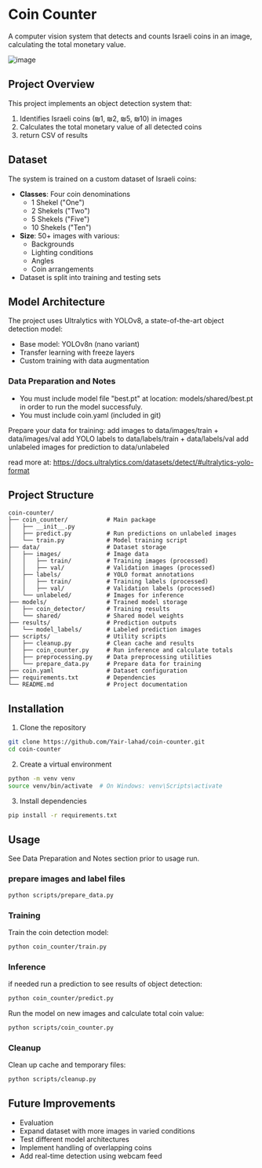# Coin Counter

A computer vision system that detects and counts Israeli coins in an image, calculating the total monetary value.

![image](https://github.com/user-attachments/assets/295c4110-1b18-443f-8158-aaf9944002b5)


## Project Overview

This project implements an object detection system that:
1. Identifies Israeli coins (₪1, ₪2, ₪5, ₪10) in images
2. Calculates the total monetary value of all detected coins
3. return CSV of results

## Dataset

The system is trained on a custom dataset of Israeli coins:

- **Classes**: Four coin denominations
  - 1 Shekel ("One")
  - 2 Shekels ("Two")
  - 5 Shekels ("Five")
  - 10 Shekels ("Ten")
- **Size**: 50+ images with various:
  - Backgrounds
  - Lighting conditions
  - Angles
  - Coin arrangements
- Dataset is split into training and testing sets

## Model Architecture

The project uses Ultralytics with YOLOv8, a state-of-the-art object detection model:
- Base model: YOLOv8n (nano variant)
- Transfer learning with freeze layers
- Custom training with data augmentation

### Data Preparation and Notes

- You must include model file "best.pt" at location: models/shared/best.pt in order to run the model successfuly.
- You must include coin.yaml (included in git)

Prepare your data for training:
add images to data/images/train + data/images/val
add YOLO labels to data/labels/train + data/labels/val
add unlabeled images for prediction to data/unlabeled

read more at: https://docs.ultralytics.com/datasets/detect/#ultralytics-yolo-format

## Project Structure

```
coin-counter/
├── coin_counter/           # Main package
│   ├── __init__.py
│   ├── predict.py          # Run predictions on unlabeled images
│   └── train.py            # Model training script
├── data/                   # Dataset storage
│   ├── images/             # Image data
│   │   ├── train/          # Training images (processed)
│   │   ├── val/            # Validation images (processed)
│   ├── labels/             # YOLO format annotations
│   │   ├── train/          # Training labels (processed)
│   │   ├── val/            # Validation labels (processed)
│   └── unlabeled/          # Images for inference
├── models/                 # Trained model storage
│   ├── coin_detector/      # Training results
│   └── shared/             # Shared model weights
├── results/                # Prediction outputs
│   └── model_labels/       # Labeled prediction images
├── scripts/                # Utility scripts
│   ├── cleanup.py          # Clean cache and results
│   ├── coin_counter.py     # Run inference and calculate totals
│   ├── preprocessing.py    # Data preprocessing utilities
│   └── prepare_data.py     # Prepare data for training
├── coin.yaml               # Dataset configuration
├── requirements.txt        # Dependencies
└── README.md               # Project documentation
```

## Installation

1. Clone the repository
```bash
git clone https://github.com/Yair-lahad/coin-counter.git
cd coin-counter
```

2. Create a virtual environment
```bash
python -m venv venv
source venv/bin/activate  # On Windows: venv\Scripts\activate
```

3. Install dependencies
```bash
pip install -r requirements.txt
```

## Usage
See Data Preparation and Notes section prior to usage run.

### prepare images and label files
```bash
python scripts/prepare_data.py
```

### Training

Train the coin detection model:
```bash
python coin_counter/train.py
```

### Inference
if needed run a prediction to see results of object detection:
```bash
python coin_counter/predict.py
```

Run the model on new images and calculate total coin value:
```bash
python scripts/coin_counter.py
```

### Cleanup

Clean up cache and temporary files:
```bash
python scripts/cleanup.py
```


## Future Improvements

- Evaluation
- Expand dataset with more images in varied conditions
- Test different model architectures
- Implement handling of overlapping coins
- Add real-time detection using webcam feed

